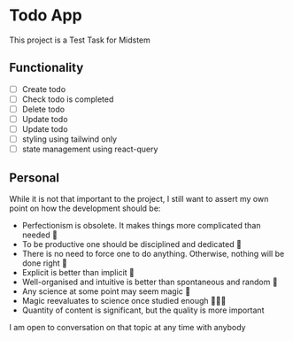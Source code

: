 # Todo App

This project is a Test Task for Midstem

## Functionality 

 - [ ] Create todo
 - [ ] Check todo is completed
 - [ ] Delete todo
 - [ ] Update todo
 - [ ] Update todo
 - [ ] styling using tailwind only
 - [ ] state management using react-query

## Personal 

While it is not that important to the project, I still want to assert my own point on how the development should be:

 - Perfectionism is obsolete. It makes things more complicated than needed 🙅
 - To be productive one should be disciplined and dedicated 💁
 - There is no need to force one to do anything. Otherwise, nothing will be done right 🤦
 - Explicit is better than implicit 💁
 - Well-organised and intuitive is better than spontaneous and random 💁
 - Any science at some point may seem magic 🔮
 - Magic reevaluates to science once studied enough 👨🏻‍🔬
 - Quantity of content is significant, but the quality is more important

I am open to conversation on that topic at any time with anybody